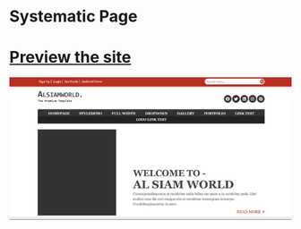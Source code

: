 # Systematic Page

# [Preview the site](https://alsiam.github.io/web-projects/systematic-page)

![image info](../assets/images/systematic-page.png)